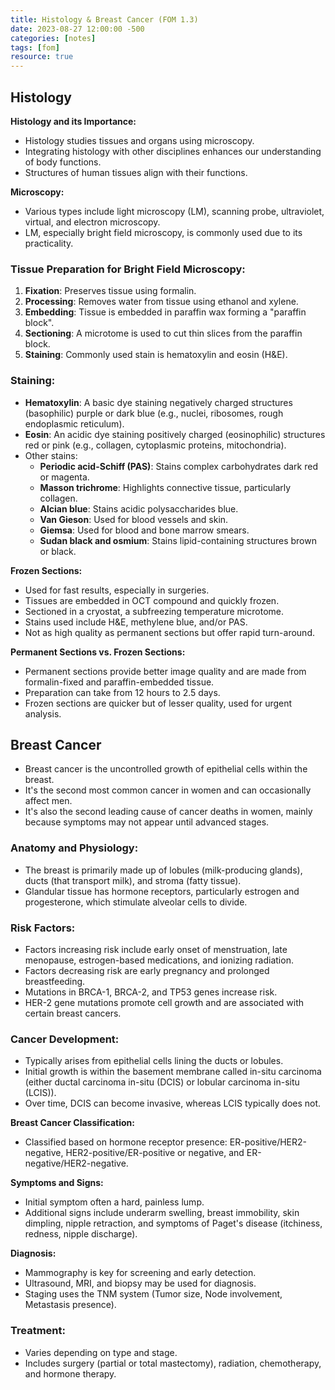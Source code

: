 ```yaml
---
title: Histology & Breast Cancer (FOM 1.3)
date: 2023-08-27 12:00:00 -500
categories: [notes]
tags: [fom]
resource: true
---
```


## Histology

**Histology and its Importance:**
- Histology studies tissues and organs using microscopy.
- Integrating histology with other disciplines enhances our understanding of body functions.
- Structures of human tissues align with their functions.

**Microscopy:**
- Various types include light microscopy (LM), scanning probe, ultraviolet, virtual, and electron microscopy.
- LM, especially bright field microscopy, is commonly used due to its practicality.

### Tissue Preparation for Bright Field Microscopy:
1. **Fixation**: Preserves tissue using formalin.
2. **Processing**: Removes water from tissue using ethanol and xylene.
3. **Embedding**: Tissue is embedded in paraffin wax forming a "paraffin block".
4. **Sectioning**: A microtome is used to cut thin slices from the paraffin block.
5. **Staining**: Commonly used stain is hematoxylin and eosin (H&E).

### Staining:
- **Hematoxylin**: A basic dye staining negatively charged structures (basophilic) purple or dark blue (e.g., nuclei, ribosomes, rough endoplasmic reticulum).
- **Eosin**: An acidic dye staining positively charged (eosinophilic) structures red or pink (e.g., collagen, cytoplasmic proteins, mitochondria).
- Other stains:
  - **Periodic acid-Schiff (PAS)**: Stains complex carbohydrates dark red or magenta.
  - **Masson trichrome**: Highlights connective tissue, particularly collagen.
  - **Alcian blue**: Stains acidic polysaccharides blue.
  - **Van Gieson**: Used for blood vessels and skin.
  - **Giemsa**: Used for blood and bone marrow smears.
  - **Sudan black and osmium**: Stains lipid-containing structures brown or black.

**Frozen Sections:**
- Used for fast results, especially in surgeries.
- Tissues are embedded in OCT compound and quickly frozen.
- Sectioned in a cryostat, a subfreezing temperature microtome.
- Stains used include H&E, methylene blue, and/or PAS.
- Not as high quality as permanent sections but offer rapid turn-around.

**Permanent Sections vs. Frozen Sections:**
- Permanent sections provide better image quality and are made from formalin-fixed and paraffin-embedded tissue.
- Preparation can take from 12 hours to 2.5 days.
- Frozen sections are quicker but of lesser quality, used for urgent analysis.

## Breast Cancer
- Breast cancer is the uncontrolled growth of epithelial cells within the breast.
- It's the second most common cancer in women and can occasionally affect men.
- It's also the second leading cause of cancer deaths in women, mainly because symptoms may not appear until advanced stages.

### Anatomy and Physiology:
- The breast is primarily made up of lobules (milk-producing glands), ducts (that transport milk), and stroma (fatty tissue).
- Glandular tissue has hormone receptors, particularly estrogen and progesterone, which stimulate alveolar cells to divide.

### Risk Factors:
- Factors increasing risk include early onset of menstruation, late menopause, estrogen-based medications, and ionizing radiation.
- Factors decreasing risk are early pregnancy and prolonged breastfeeding.
- Mutations in BRCA-1, BRCA-2, and TP53 genes increase risk.
- HER-2 gene mutations promote cell growth and are associated with certain breast cancers.

### Cancer Development:
- Typically arises from epithelial cells lining the ducts or lobules.
- Initial growth is within the basement membrane called in-situ carcinoma (either ductal carcinoma in-situ (DCIS) or lobular carcinoma in-situ (LCIS)).
- Over time, DCIS can become invasive, whereas LCIS typically does not.

**Breast Cancer Classification:**
- Classified based on hormone receptor presence: ER-positive/HER2-negative, HER2-positive/ER-positive or negative, and ER-negative/HER2-negative.

**Symptoms and Signs:**
- Initial symptom often a hard, painless lump.
- Additional signs include underarm swelling, breast immobility, skin dimpling, nipple retraction, and symptoms of Paget's disease (itchiness, redness, nipple discharge).

**Diagnosis:**
- Mammography is key for screening and early detection.
- Ultrasound, MRI, and biopsy may be used for diagnosis.
- Staging uses the TNM system (Tumor size, Node involvement, Metastasis presence).

### Treatment:
- Varies depending on type and stage.
- Includes surgery (partial or total mastectomy), radiation, chemotherapy, and hormone therapy.